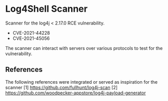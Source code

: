 # Log4Shell Scanner

Scanner for the log4j < 2.17.0 RCE vulnerability.
* CVE-2021-44228
* CVE-2021-45056

The scanner can interact with servers over various protocols to test for the vulnerability.

## References
The following references were integrated or served as inspiration for the scanner
[1] https://github.com/fullhunt/log4j-scan
[2] https://github.com/woodpecker-appstore/log4j-payload-generator